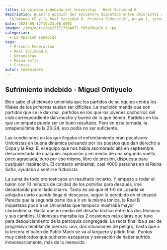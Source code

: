 ```yaml
---
title: La opinión indebida del Unionistas - Real Sociedad B
description: Nuestra opinión del encuentro disputado entre Unionistas de
  Salamanca CF y la Real Sociedad B. Primera Federación, grupo 1, jornada 36.
date: 2024-05-12T19:23:00.000Z
imagen: /img/noticias/53717384857_f85a58c42b_k.jpg
categorias:
  - La Opinión Indebida
tags:
  - Primera Federación
  - Real Sociedad B
  - Unionistas
  - Reina Sofia
  - Crónica
autor: Indebiders
---
```

## Sufrimiento indebido - Miguel Ontiyuelo

Bien sabe el aficionado unionista que los partidos de su equipo contra los filiales de los *primeras* suelen ser difíciles. La tradición manda que son partidos que se le dan mal, partidos en los que los jóvenes cachorros del club correspondiente dan mucho y bueno de lo que tienen. Partidos en los que un empate puede ser un buen resultado. Pero en esta jornada, la antepenúltima de la 23-24, eso podía no ser suficiente.

Las condiciones en las que llegaba el enfrentamiento eran peculiares: Unionistas en buena dinámica peleando por los puestos que dan derecho a Copa y la Real B, el equipo que nos había asombrado allá en septiembre, desconectada de cualquier aspiración y en medio de una segunda vuelta poco agraciada, pero por eso mismo, libre de presión, dispuesta para cualquier inspiración. El contexto ambiental, casi 4000 personas en el Reina Sofía, ayudaba a sentirse futbolista.

La suma de todo pronosticaba un resultado incierto. Y empezó a rodar el balón con 10 minutos de calidad de los *potrillos* para después, irse decantando por el lado charro. Tanto es así que el 1-0 de Losada se antojaba corto cuando llega el descanso, según lo percibido en el césped. Parecía que la segunda parte iba a ir en la misma tónica, la Real B inquietaba poco a un Unionistas que tampoco mostraba mayor clarividencia. Hasta que en medio del desafío táctico entre los dos técnicos y sus cambios, Unionistas marraba las 2 ocasiones más claras que tuvo para desquiciamiento de la parroquia congregada. La recta final iba a ser de progresivo temblar de piernas: una, dos situaciones de peligro, hasta que a la tercera el balón de Pablo Marín se va al larguero y pitido final. Puntos muy celebrados que pudieron escaparse y sensación de haber sufrido innecesariamente, más de lo merecido.
